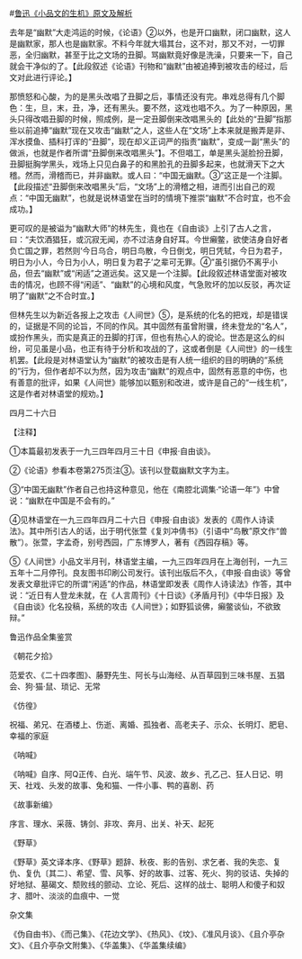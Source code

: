 #[鲁迅《小品文的生机》原文及解析](https://www.vrrw.net/wx/8450.html)

去年是“幽默”大走鸿运的时候，《论语》②以外，也是开口幽默，闭口幽默，这人是幽默家，那人也是幽默家。不料今年就大塌其台，这不对，那又不对，一切罪恶，全归幽默，甚至于比之文场的丑脚。骂幽默竟好像是洗澡，只要来一下，自己就会干净似的了。【此段叙述《论语》刊物和“幽默”由被追捧到被攻击的经过，后文对此进行评论。】



那愤怒和心酸，为的是黑头改唱了丑脚之后，事情还没有完。串戏总得有几个脚色：生，旦，末，丑，净，还有黑头。要不然，这戏也唱不久。为了一种原因，黑头只得改唱丑脚的时候，照成例，是一定丑脚倒来改唱黑头的【此处的“丑脚”指那些以前追捧“幽默”现在又攻击“幽默”之人，这些人在“文场”上本来就是搬弄是非、浑水摸鱼、插科打诨的“丑脚”，现在却义正词严的指责“幽默”，变成一副“黑头”的做派，也就是作者所谓“丑脚倒来改唱黑头”】。不但唱工，单是黑头涎脸扮丑脚，丑脚挺胸学黑头，戏场上只见白鼻子的和黑脸孔的丑脚多起来，也就滑天下之大稽。然而，滑稽而已，并非幽默。或人曰：“中国无幽默。③”这正是一个注脚。【此段描述“丑脚倒来改唱黑头”后，“文场”上的滑稽之相，进而引出自己的观点：“中国无幽默”，也就是说林语堂在当时的情境下推崇“幽默”不合时宜，也不会成功。】

更可叹的是被谥为“幽默大师”的林先生，竟也在《自由谈》上引了古人之言，曰：“夫饮酒猖狂，或沉寂无闻，亦不过洁身自好耳。今世癩鳖，欲使洁身自好者负亡国之罪，若然则‘今日乌合，明日鸟散，今日倒戈，明日凭轼，今日为君子，明日为小人，今日为小人，明日复为君子’之辈可无罪。④”虽引据仍不离乎小品，但去“幽默”或“闲适”之道远矣。这又是一个注脚。【此段叙述林语堂面对被攻击的情况，也顾不得“闲适”、“幽默”的心境和风度，气急败坏的加以反驳，再次证明了“幽默”之不合时宜。】

但林先生以为新近各报上之攻击《人间世》⑤，是系统的化名的把戏，却是错误的，证据是不同的论旨，不同的作风。其中固然有虽曾附骥，终未登龙的“名人”，或扮作黑头，而实是真正的丑脚的打诨，但也有热心人的谠论。世态是这么的纠纷，可见虽是小品，也正有待于分析和攻战的了，这或者倒是《人间世》的一线生机罢。【此段是对林语堂认为“幽默”的被攻击是有人统一组织的目的明确的“系统的”行为，但作者却不以为然，因为攻击“幽默”的观点中，固然有恶意的中伤，也有善意的批评，如果《人间世》能够加以甄别和改进，或许是自己的“一线生机”，这是作者对林语堂的规劝。】

四月二十六日





【注释】

①本篇最初发表于一九三四年四月三十日《申报·自由谈》。

②《论语》参看本卷第275页注③。该刊以登载幽默文字为主。

③“中国无幽默”作者自己也持这种意见，他在《南腔北调集·“论语一年”》中曾说：“幽默在中国是不会有的。”

④见林语堂在一九三四年四月二十六日《申报·自由谈》发表的《周作人诗读法》。其中所引古人的话，出于明代张萱《复刘冲倩书》（引语中“鸟散”原文作“兽散”）。张萱，字孟奇，别号西园，广东博罗人，著有《西园存稿》等。

⑤《人间世》小品文半月刊，林语堂主编，一九三四年四月在上海创刊，一九三五年十二月停刊。良友图书印刷公司发行。该刊出版后不久，《申报·自由谈》等曾发表文章批评它的所谓“闲适”的作品，林语堂即发表《周作人诗读法》作答，其中说：“近日有人登龙未就，在《人言周刊》《十日谈》《矛盾月刊》《中华日报》及《自由谈》化名投稿，系统的攻击《人间世》；如野狐谈佛，癩鳖谈仙，不欲致辩。”

鲁迅作品全集鉴赏

《朝花夕拾》

范爱农、《二十四孝图》、藤野先生、阿长与山海经、从百草园到三味书屋、五猖会、狗·猫·鼠、琐记、无常

《仿徨》

祝福、弟兄、在酒楼上、伤逝、离婚、孤独者、高老夫子、示众、长明灯、肥皂、幸福的家庭

《呐喊》

《呐喊》自序、阿Q正传、白光、端午节、风波、故乡、孔乙己、狂人日记、明天、社戏、头发的故事、兔和猫、一件小事、鸭的喜剧、药

《故事新编》

序言、理水、采薇、铸剑、非攻、奔月、出关、补天、起死

《野草》

《野草》英文译本序、《野草》题辞、秋夜、影的告别、求乞者、我的失恋、复仇、复仇〔其二〕、希望、雪、风筝、好的故事、过客、死火、狗的驳诘、失掉的好地狱、墓碣文、颓败线的颤动、立论、死后、这样的战士、聪明人和傻子和奴才、腊叶、淡淡的血痕中、一觉

杂文集

《伪自由书》、《而己集》、《花边文学》、《热风》、《坟》、《准风月谈》、《且介亭杂文》、《且介亭杂文附集》、《华盖集》、《华盖集续编》

